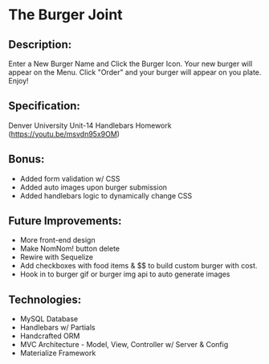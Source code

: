 # The Burger Joint

## Description:
Enter a New Burger Name and Click the Burger Icon.  Your new burger will appear on the Menu.  Click "Order" and your burger will appear on you plate.  Enjoy!

## Specification:
Denver University Unit-14 Handlebars Homework
(https://youtu.be/msvdn95x9OM)

## Bonus:
* Added form validation w/ CSS
* Added auto images upon burger submission
* Added handlebars logic to dynamically change CSS

## Future Improvements:
* More front-end design
* Make NomNom! button delete
* Rewire with Sequelize
* Add checkboxes with food items & $$ to build custom burger with cost.
* Hook in to burger gif or burger img api to auto generate images

## Technologies:
* MySQL Database
* Handlebars w/ Partials
* Handcrafted ORM
* MVC Architecture - Model, View, Controller w/ Server & Config
* Materialize Framework